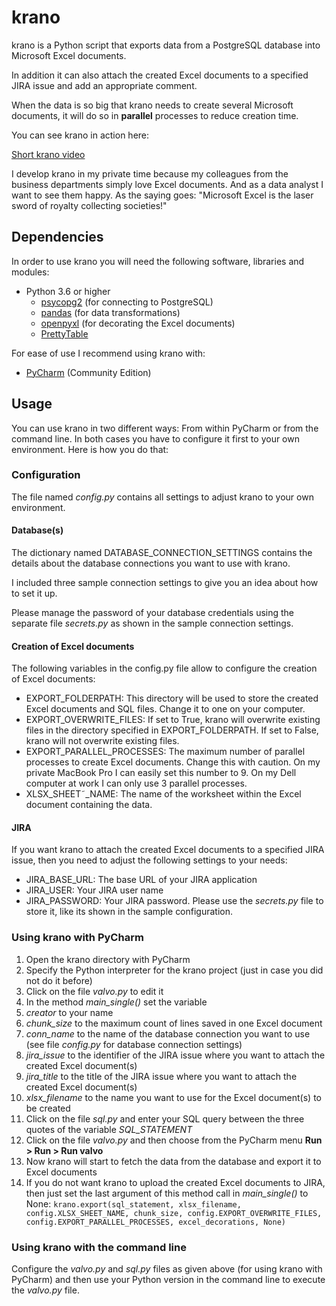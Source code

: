 # krano
krano is a Python script that exports data from a PostgreSQL database into Microsoft Excel documents.

In addition it can also attach the created Excel documents to a specified JIRA issue and add an appropriate comment.

When the data is so big that krano needs to create several Microsoft documents, it will do so in **parallel** processes to reduce creation time.

You can see krano in action here:

[Short krano video](https://twitter.com/applescripter/status/1118601160263372802)

I develop krano in my private time because my colleagues from the business departments simply love Excel documents. And as a data analyst I want to see them happy. As the saying goes: "Microsoft Excel is the laser sword of royalty collecting societies!"

## Dependencies
In order to use krano you will need the following software, libraries and modules:

* Python 3.6 or higher
	* [psycopg2](http://initd.org/psycopg/) (for connecting to PostgreSQL)
	* [pandas](https://pandas.pydata.org) (for data transformations)
	* [openpyxl](https://openpyxl.readthedocs.io/en/stable/) (for decorating the Excel documents)
	* [PrettyTable](http://zetcode.com/python/prettytable/)

For ease of use I recommend using krano with:

* [PyCharm](https://www.jetbrains.com/pycharm/download/) (Community Edition)


## Usage
You can use krano in two different ways: From within PyCharm or from the command line. In both cases you have to configure it first to your own environment. Here is how you do that:

### Configuration
The file named *config.py* contains all settings to adjust krano to your own environment.
#### Database(s)
The dictionary named DATABASE\_CONNECTION\_SETTINGS contains the details about the database connections you want to use with krano. 

I included three sample connection settings to give you an idea about how to set it up.

Please manage the password of your database credentials using the separate file *secrets.py* as shown in the sample connection settings.

#### Creation of Excel documents
The following variables in the config.py file allow to configure the creation of Excel documents:

* EXPORT\_FOLDERPATH: This directory will be used to store the created Excel documents and SQL files. Change it to one on your computer.
* EXPORT\_OVERWRITE\_FILES: If set to True, krano will overwrite existing files in the directory specified in EXPORT\_FOLDERPATH. If set to False, krano will not overwrite existing files.
* EXPORT\_PARALLEL\_PROCESSES: The maximum number of parallel processes to create Excel documents. Change this with caution. On my private MacBook Pro I can easily set this number to 9. On my Dell computer at work I can only use 3 parallel processes.
* XLSX\_SHEET˜_NAME: The name of the worksheet within the Excel document containing the data.

#### JIRA
If you want krano to attach the created Excel documents to a specified JIRA issue, then you need to adjust the following settings to your needs:

* JIRA\_BASE\_URL: The base URL of your JIRA application
* JIRA\_USER: Your JIRA user name
* JIRA\_PASSWORD: Your JIRA password. Please use the *secrets.py* file to store it, like its shown in the sample configuration.

### Using krano with PyCharm

1. Open the krano directory with PyCharm
2. Specify the Python interpreter for the krano project (just in case you did not do it before)
3. Click on the file *valvo.py* to edit it
4. In the method *main\_single()* set the variable
5. *creator* to your name
6. *chunk_size* to the maximum count of lines saved in one Excel document
7. *conn_name* to the name of the database connection you want to use (see file *config.py* for database connection settings)
8. *jira_issue* to the identifier of the JIRA issue where you want to attach the created Excel document(s)
9. *jira_title* to the title of the JIRA issue where you want to attach the created Excel document(s)
10. *xlsx_filename* to the name you want to use for the Excel document(s) to be created
11. Click on the file *sql.py* and enter your SQL query between the three quotes of the variable *SQL\_STATEMENT*
12. Click on the file *valvo.py* and then choose from the PyCharm menu **Run > Run > Run valvo**
13. Now krano will start to fetch the data from the database and export it to Excel documents
14. If you do not want krano to upload the created Excel documents to JIRA, then just set the last argument of this method call in *main_single()* to None: `krano.export(sql_statement, xlsx_filename, config.XLSX_SHEET_NAME, chunk_size, config.EXPORT_OVERWRITE_FILES, config.EXPORT_PARALLEL_PROCESSES, excel_decorations, None)`

### Using krano with the command line
Configure the *valvo.py* and *sql.py* files as given above (for using krano with PyCharm) and then use your Python version in the command line to execute the *valvo.py* file.